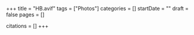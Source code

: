 +++
title = "HB.avif"
tags = ["Photos"]
categories = []
startDate = ""
draft = false
pages = []

citations = []
+++
